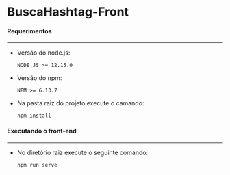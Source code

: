 # BuscaHashtag-Front


#### Requerimentos
-----------------
* Versão do node.js:

      NODE.JS >= 12.15.0

* Versão do npm:

      NPM >= 6.13.7

* Na pasta raiz do projeto execute o camando:

      npm install
      

#### Executando o front-end
-----------------
* No diretório raiz execute o seguinte comando:

      npm run serve
  

